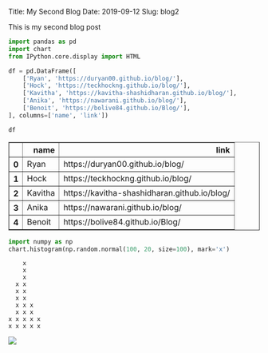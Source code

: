 Title: My Second Blog
Date: 2019-09-12
Slug: blog2

This is my second blog post


```python
import pandas as pd
import chart
from IPython.core.display import HTML
```


```python
df = pd.DataFrame([
    ['Ryan', 'https://duryan00.github.io/blog/'],
    ['Hock', 'https://teckhockng.github.io/blog/'],
    ['Kavitha', 'https://kavitha-shashidharan.github.io/blog/'],
    ['Anika', 'https://nawarani.github.io/blog/'],
    ['Benoit', 'https://bolive84.github.io/Blog/'],
], columns=['name', 'link'])
```


```python
df
```




<div>
<style scoped>
    .dataframe tbody tr th:only-of-type {
        vertical-align: middle;
    }

    .dataframe tbody tr th {
        vertical-align: top;
    }

    .dataframe thead th {
        text-align: right;
    }
</style>
<table border="1" class="dataframe">
  <thead>
    <tr style="text-align: right;">
      <th></th>
      <th>name</th>
      <th>link</th>
    </tr>
  </thead>
  <tbody>
    <tr>
      <th>0</th>
      <td>Ryan</td>
      <td>https://duryan00.github.io/blog/</td>
    </tr>
    <tr>
      <th>1</th>
      <td>Hock</td>
      <td>https://teckhockng.github.io/blog/</td>
    </tr>
    <tr>
      <th>2</th>
      <td>Kavitha</td>
      <td>https://kavitha-shashidharan.github.io/blog/</td>
    </tr>
    <tr>
      <th>3</th>
      <td>Anika</td>
      <td>https://nawarani.github.io/blog/</td>
    </tr>
    <tr>
      <th>4</th>
      <td>Benoit</td>
      <td>https://bolive84.github.io/Blog/</td>
    </tr>
  </tbody>
</table>
</div>




```python
import numpy as np
chart.histogram(np.random.normal(100, 20, size=100), mark='x')
```

        x    
        x    
        x    
      x x    
      x x    
      x x    
      x x x  
      x x x  
    x x x x x
    x x x x x
    
    

![](https://cdn1.vectorstock.com/i/1000x1000/54/50/smiling-cartoon-yeti-vector-4995450.jpg)


```python

```


```python

```
